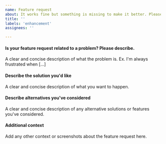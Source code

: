 ```yaml
---
name: Feature request
about: It works fine but something is missing to make it better. Please tell us more!
title: ''
labels: 'enhancement'
assignees: ''

---
```


#### Is your feature request related to a problem? Please describe.
A clear and concise description of what the problem is. Ex. I'm always frustrated when [...]

#### Describe the solution you'd like
A clear and concise description of what you want to happen.
     
#### Describe alternatives you've considered
A clear and concise description of any alternative solutions or features you've considered.

#### Additional context
Add any other context or screenshots about the feature request here.